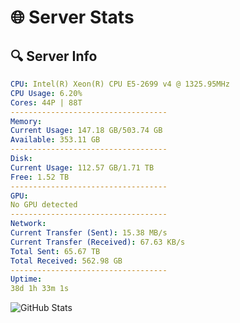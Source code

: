 # 🌐 Server Stats
## 🔍 Server Info
```yaml
CPU: Intel(R) Xeon(R) CPU E5-2699 v4 @ 1325.95MHz
CPU Usage: 6.20%
Cores: 44P | 88T
-----------------------------------
Memory:
Current Usage: 147.18 GB/503.74 GB
Available: 353.11 GB
-----------------------------------
Disk:
Current Usage: 112.57 GB/1.71 TB
Free: 1.52 TB
-----------------------------------
GPU:
No GPU detected
-----------------------------------
Network:
Current Transfer (Sent): 15.38 MB/s
Current Transfer (Received): 67.63 KB/s
Total Sent: 65.67 TB
Total Received: 562.98 GB
-----------------------------------
Uptime:
38d 1h 33m 1s
```
![GitHub Stats](https://img.shields.io/badge/Updated-2025-04-14_22:55:50-blue)